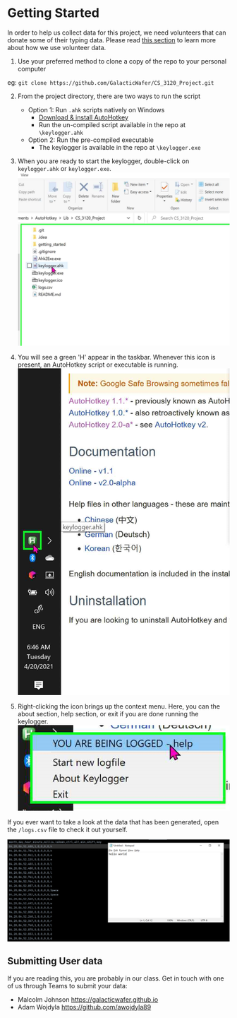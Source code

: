 # Getting Started

In order to help us collect data for this project, we need volunteers that can donate some of their
typing data. Please read [this section](https://github.com/GalacticWafer/CS_3120_Project/blob/main/README.md) to learn more about how
we use volunteer data.

1. Use your preferred method to clone a copy of the repo to your personal computer

eg: `git clone https://github.com/GalacticWafer/CS_3120_Project.git`

2. From the project directory, there are two ways to run the script
    + Option 1: Run `.ahk` scripts natively on Windows
        - [Download & install AutoHotkey](https://www.autohotkey.com/download/)
        - Run the un-compiled script available in the repo at `\keylogger.ahk`
    + Option 2: Run the pre-compiled executable
        - The keylogger is available in the repo at `\keylogger.exe`

3. When you are ready to start the keylogger, double-click on `keylogger.ahk` or `keylogger.exe`.
   ![alt text](start_logging.png "Start Logging")

5. You will see a green 'H' appear in the taskbar. Whenever this icon is present, an AutoHotkey
   script or executable is running.
   ![alt text](taskbar_icon.png "Taskbar Icon")


6. Right-clicking the icon  brings up the context menu. Here, you can the about section, help 
   section, or exit if you are done running the keylogger.
   ![alt text](context_menu.png "Context Menu")

If you ever want to take a look at the data that has been generated, open the `/logs.csv` file to
check it out yourself.

![alt text](check_logs.png "Title")

## Submitting User data

If you are reading this, you are probably in our class. Get in touch with one of us through Teams to submit your data:

- Malcolm Johnson https://galacticwafer.github.io
- Adam Wojdyla https://github.com/awojdyla89
